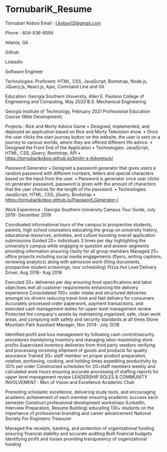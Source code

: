 # TornubariK_Resume
Tornubari Koboo
Email : t.koboo12@gmail.com

Phone : 404-936-9594

Atlanta, GA

Github

LinkedIn

Software Engineer

Technologies:
Proficient: HTML, CSS, JavaScript, Bootstrap, Node.js, JQuery.js, React.js, Ajax, Command Line and Git

Education:
Georgia Southern University, Allen E. Paulson College of Engineering and Computing, May 2020
B.S. Mechanical Engineering

Georgia Institute of Technology, February 2021
Professional Education Course (Web Development)

Projects :
Rick and Morty Advice Game
• Designed, implemented, and deployed an application based on Rick and Morty Television show. • Once the user clicks the start journey button on the website, the user is sent on a journey to various worlds, where they are offered different life advice. • Designed the Front End of the Application • Technologies: JavaScript, HTML, CSS, jQuery, Bootstrap, API • https://tornubarikoboo.github.io/Smith-s-Adventure/

Password Generator
• Designed a password generator that gives users a random password with different numbers, letters and special characters based on the input from the user.
• Password is generator once user clicks on generator password, password is given with the amount of characters that the user choices for the length of the password. • Technologies: JavaScript, HTML, CSS, jQuery, Bootstrap • https://tornubarikoboo.github.io/Password_Generator-/

Work Experience :
Georgia Southern University
Campus Tour Guide, July 2019- December 2019

Coordinated informational tours of the campus to prospective students, parents, high school counselors educating the group on university history, educational resources, activities, and culture boosting overall application submissions
Guided 20+ individuals 3 times per day highlighting the university’s campus while engaging in question and answer segments providing information ensuring clarity for all group members
Managed 25+ office projects including social media engagements (flyers, writing captions, reviewing analytics) along with admission work (filing documents, prospective student screenings, tour scheduling)
Pizza Hut
Lead Delivery Driver, Aug 2018- Aug 2018

Executed 20+ deliveries per day ensuring food specifications and labor objectives met all customer requirements enhancing the delivery experience
Consolidated 100+ order intake and structured deliveries amongst six drivers reducing travel time and fast delivery for consumers
Accurately processed order paperwork, payment transactions, and executed cash management duties for upper level management review
Protected the company's assets by maintaining organized, safe, clean work areas, and complying with safety and security standards at all times
Stone Mountain Park
Assistant Manager, Nov 2014- July 2018

Identified profit and loss management by following cash control/security procedures maintaining inventory and managing labor maximizing store profits
Supervised inventory deliveries from third party vendors verifying and processing incoming shipment of goods and products for quality assurance
Trained 20+ staff member on proper product preparation, rotation, portioning, cooking, and holding times expediting productivity by 30% per order
Constructed schedules for 20+staff members weekly and calculated work hours ensuring accurate processing of staffing reports for upper level management review
LEADERSHIP ROLES & COMMUNITY INVOLVEMENT :
Men of Vision and Excellence Academic Chair

Promoting scholastic excellence, delivering study tools, and encouraging academic achievement of each member ensuring academic success each semester
Construct professional development workshops (LinkedIn, Interview Preparation, Resume Building) educating 130+ students on the importance of professional branding and career advancement
National Society For Engineers Treasurer

Managed the receipts, banking, and protection of organizational funding ensuring financial stability and accurate auditing
Built financial budgets identifying profit and losses providing transparency of organizational funding
